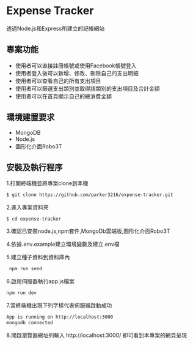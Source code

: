 # Expense Tracker
透過Node.js和Express所建立的記帳網站

## 專案功能
- 使用者可以直接註冊帳號或使用Facebook帳號登入
- 使用者登入後可以新增、修改、刪除自己的支出明細
- 使用者可以查看自己的所有支出項目
- 使用者可以篩選支出類別並取得該類別的支出項目及合計金額
- 使用者可以在首頁顯示自己的總消費金額

## 環境建置要求
- MongoDB
- Node.js
- 圖形化介面Robo3T

## 安裝及執行程序
1.打開終端機並將專案clone到本機
   ```bash
$ git clone https://github.com/parker3216/expense-tracker.git
   ```
2.進入專案資料夾
   ```
$ cd expense-tracker
   ```
3.確認已安裝node.js,npm套件,MongoDb雲端版,圖形化介面Robo3T

4.依據.env.example建立環境變數及建立.env檔

5.建立種子資料到資料庫內
  ```bash
   npm run seed
   ```
6.啟用伺服器執行app.js檔案
   ```bash
   npm run dev
   ```
7.當終端機出現下列字樣代表伺服器啟動成功
```bash
App is running on http://localhost:3000
mongodb connected
 ```
8.開啟瀏覽器網址列輸入 http://localhost:3000/ 即可看到本專案的網頁呈現
